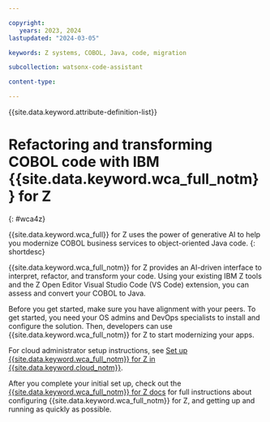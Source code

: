 ```yaml
---

copyright:
   years: 2023, 2024
lastupdated: "2024-03-05"

keywords: Z systems, COBOL, Java, code, migration

subcollection: watsonx-code-assistant

content-type:

---
```


{{site.data.keyword.attribute-definition-list}}

# Refactoring and transforming COBOL code with IBM {{site.data.keyword.wca_full_notm}} for Z
{: #wca4z}


{{site.data.keyword.wca_full}} for Z uses the power of generative AI to help you modernize COBOL business services to object-oriented Java code.
{: shortdesc}

{{site.data.keyword.wca_full_notm}} for Z provides an AI-driven interface to interpret, refactor, and transform your code. Using your existing IBM Z tools and the Z Open Editor Visual Studio Code (VS Code) extension, you can assess and convert your COBOL to Java.

Before you get started, make sure you have alignment with your peers. To get started, you need your OS admins and DevOps specialists to install and configure the solution. Then, developers can use {{site.data.keyword.wca_full_notm}} for Z to start modernizing your apps.

For cloud administrator setup instructions, see [Set up {{site.data.keyword.wca_full_notm}} for Z in {{site.data.keyword.cloud_notm}}](/docs/watsonx-code-assistant?topic=watsonx-code-assistant-cloud-setup-z).

After you complete your initial set up, check out the [{{site.data.keyword.wca_full_notm}} for Z docs](https://www.ibm.com/docs/en/watsonx-code-assistant-4z/) for full instructions about configuring {{site.data.keyword.wca_full_notm}} for Z, and getting up and running as quickly as possible.

